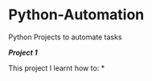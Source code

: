 # Python-Automation
 
Python Projects to automate tasks

***Project 1***

This project I learnt how to:
* 

